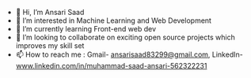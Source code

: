 - 👋 Hi, I’m Ansari Saad
- 👀 I’m interested in Machine Learning and Web Development
- 🌱 I’m currently learning Front-end web dev 
- 💞️ I’m looking to collaborate on exciting open source projects which improves my skill set
- 📫 How to reach me : Gmail- ansarisaad83299@gmail.com, LinkedIn- www.linkedin.com/in/muhammad-saad-ansari-562322231


